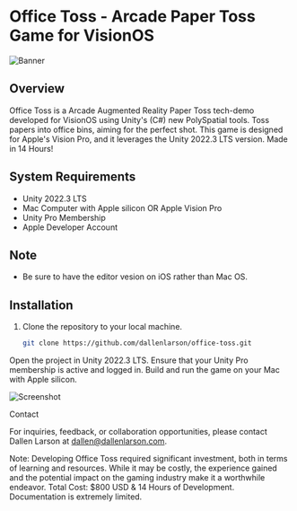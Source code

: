 # Office Toss - Arcade Paper Toss Game for VisionOS
![Banner](https://media.discordapp.net/attachments/992282215352381440/1202749323067138068/banner.png?ex=65ce9698&is=65bc2198&hm=a26da88efc94bc17f8069b5d6528f1ab95c89690d93713083998b42632319d26&=&format=webp&quality=lossless&width=2160&height=720)

## Overview
Office Toss is a Arcade Augmented Reality Paper Toss tech-demo developed for VisionOS using Unity's (C#) new PolySpatial tools. Toss papers into office bins, aiming for the perfect shot. This game is designed for Apple's Vision Pro, and it leverages the Unity 2022.3 LTS version. Made in 14 Hours!

## System Requirements
- Unity 2022.3 LTS
- Mac Computer with Apple silicon OR Apple Vision Pro
- Unity Pro Membership
- Apple Developer Account

## Note
- Be sure to have the editor vesion on iOS rather than Mac OS.

## Installation
1. Clone the repository to your local machine.
   ```bash
   git clone https://github.com/dallenlarson/office-toss.git
Open the project in Unity 2022.3 LTS.
Ensure that your Unity Pro membership is active and logged in.
Build and run the game on your Mac with Apple silicon.

![Screenshot](https://cdn.discordapp.com/attachments/992282215352381440/1202832368658808873/screenshot.png?ex=65cee3f0&is=65bc6ef0&hm=5b65015d7ddc22266974c1055511352fd4bfd1cba3407b2f5edbfebe30b5b1f4&)

Contact

For inquiries, feedback, or collaboration opportunities, please contact Dallen Larson at dallen@dallenlarson.com.

Note: Developing Office Toss required significant investment, both in terms of learning and resources. While it may be costly, the experience gained and the potential impact on the gaming industry make it a worthwhile endeavor. Total Cost: $800 USD & 14 Hours of Development. Documentation is extremely limited.
